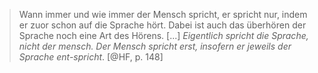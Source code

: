 > Wann immer und wie immer der Mensch spricht, er spricht nur, indem er zuor schon auf die Sprache hört. Dabei ist auch das überhören der Sprache noch eine Art des Hörens. [...] _Eigentlich spricht die Sprache, nicht der mensch. Der Mensch spricht erst, insofern er jeweils der Sprache ent-spricht_. [@HF, p. 148]